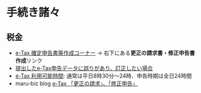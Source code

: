# 手続き諸々

## 税金

 - [e-Tax 確定申告書等作成コーナー](http://www.e-tax.nta.go.jp/kojin.html) → 右下にある**更正の請求書・修正申告書作成**リンク
 - [提出したe-Tax申告データに誤りがあり、訂正したい場合](http://www.e-tax.nta.go.jp/toiawase/qa/yokuaru05/02.htm)
 - [e-Tax 利用可能時間](http://www.e-tax.nta.go.jp/info_center/index.htm): 通常は平日8時30分～24時、申告時期は全日24時間
 - maru-biz blog [e-Tax 「更正の請求」、「修正申告」](http://www.maru-biz.jp/archives/denta/e-tax-%e3%80%8c%e6%9b%b4%e7%94%9f%e3%81%ae%e8%ab%8b%e6%b1%82%e3%80%8d%e3%80%81%e3%80%8c%e4%bf%ae%e6%ad%a3%e7%94%b3%e5%91%8a%e3%80%8d "Permanent Link to e-Tax 「更正の請求」、「修正申告」")
<!--stackedit_data:
eyJoaXN0b3J5IjpbNjI4MjQzMzYwLC0xNzcwNTEyODU4LDEwMz
kwMDI0NzJdfQ==
-->